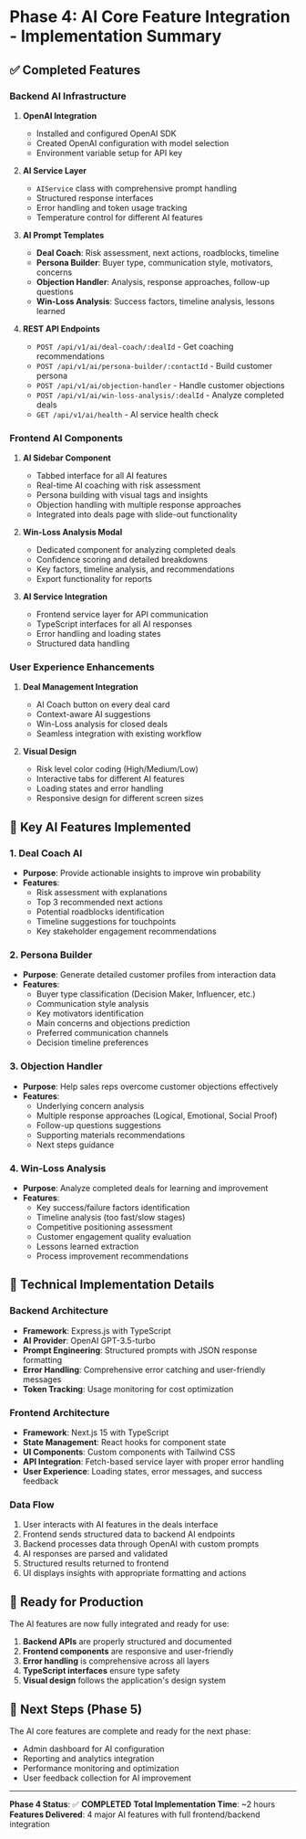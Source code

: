 # Phase 4: AI Core Feature Integration - Implementation Summary

## ✅ Completed Features

### Backend AI Infrastructure

1. **OpenAI Integration**
   - Installed and configured OpenAI SDK
   - Created OpenAI configuration with model selection
   - Environment variable setup for API key

2. **AI Service Layer**
   - `AIService` class with comprehensive prompt handling
   - Structured response interfaces
   - Error handling and token usage tracking
   - Temperature control for different AI features

3. **AI Prompt Templates**
   - **Deal Coach**: Risk assessment, next actions, roadblocks, timeline
   - **Persona Builder**: Buyer type, communication style, motivators, concerns
   - **Objection Handler**: Analysis, response approaches, follow-up questions
   - **Win-Loss Analysis**: Success factors, timeline analysis, lessons learned

4. **REST API Endpoints**
   - `POST /api/v1/ai/deal-coach/:dealId` - Get coaching recommendations
   - `POST /api/v1/ai/persona-builder/:contactId` - Build customer persona
   - `POST /api/v1/ai/objection-handler` - Handle customer objections
   - `POST /api/v1/ai/win-loss-analysis/:dealId` - Analyze completed deals
   - `GET /api/v1/ai/health` - AI service health check

### Frontend AI Components

1. **AI Sidebar Component**
   - Tabbed interface for all AI features
   - Real-time AI coaching with risk assessment
   - Persona building with visual tags and insights
   - Objection handling with multiple response approaches
   - Integrated into deals page with slide-out functionality

2. **Win-Loss Analysis Modal**
   - Dedicated component for analyzing completed deals
   - Confidence scoring and detailed breakdowns
   - Key factors, timeline analysis, and recommendations
   - Export functionality for reports

3. **AI Service Integration**
   - Frontend service layer for API communication
   - TypeScript interfaces for all AI responses
   - Error handling and loading states
   - Structured data handling

### User Experience Enhancements

1. **Deal Management Integration**
   - AI Coach button on every deal card
   - Context-aware AI suggestions
   - Win-Loss analysis for closed deals
   - Seamless integration with existing workflow

2. **Visual Design**
   - Risk level color coding (High/Medium/Low)
   - Interactive tabs for different AI features
   - Loading states and error handling
   - Responsive design for different screen sizes

## 🎯 Key AI Features Implemented

### 1. Deal Coach AI
- **Purpose**: Provide actionable insights to improve win probability
- **Features**: 
  - Risk assessment with explanations
  - Top 3 recommended next actions
  - Potential roadblocks identification
  - Timeline suggestions for touchpoints
  - Key stakeholder engagement recommendations

### 2. Persona Builder
- **Purpose**: Generate detailed customer profiles from interaction data
- **Features**:
  - Buyer type classification (Decision Maker, Influencer, etc.)
  - Communication style analysis
  - Key motivators identification
  - Main concerns and objections prediction
  - Preferred communication channels
  - Decision timeline preferences

### 3. Objection Handler
- **Purpose**: Help sales reps overcome customer objections effectively
- **Features**:
  - Underlying concern analysis
  - Multiple response approaches (Logical, Emotional, Social Proof)
  - Follow-up questions suggestions
  - Supporting materials recommendations
  - Next steps guidance

### 4. Win-Loss Analysis
- **Purpose**: Analyze completed deals for learning and improvement
- **Features**:
  - Key success/failure factors identification
  - Timeline analysis (too fast/slow stages)
  - Competitive positioning assessment
  - Customer engagement quality evaluation
  - Lessons learned extraction
  - Process improvement recommendations

## 🔧 Technical Implementation Details

### Backend Architecture
- **Framework**: Express.js with TypeScript
- **AI Provider**: OpenAI GPT-3.5-turbo
- **Prompt Engineering**: Structured prompts with JSON response formatting
- **Error Handling**: Comprehensive error catching and user-friendly messages
- **Token Tracking**: Usage monitoring for cost optimization

### Frontend Architecture
- **Framework**: Next.js 15 with TypeScript
- **State Management**: React hooks for component state
- **UI Components**: Custom components with Tailwind CSS
- **API Integration**: Fetch-based service layer with proper error handling
- **User Experience**: Loading states, error messages, and success feedback

### Data Flow
1. User interacts with AI features in the deals interface
2. Frontend sends structured data to backend AI endpoints
3. Backend processes data through OpenAI with custom prompts
4. AI responses are parsed and validated
5. Structured results returned to frontend
6. UI displays insights with appropriate formatting and actions

## 🚀 Ready for Production

The AI features are now fully integrated and ready for use:

1. **Backend APIs** are properly structured and documented
2. **Frontend components** are responsive and user-friendly
3. **Error handling** is comprehensive across all layers
4. **TypeScript interfaces** ensure type safety
5. **Visual design** follows the application's design system

## 🔄 Next Steps (Phase 5)

The AI core features are complete and ready for the next phase:
- Admin dashboard for AI configuration
- Reporting and analytics integration
- Performance monitoring and optimization
- User feedback collection for AI improvement

---

**Phase 4 Status**: ✅ **COMPLETED**
**Total Implementation Time**: ~2 hours
**Features Delivered**: 4 major AI features with full frontend/backend integration 